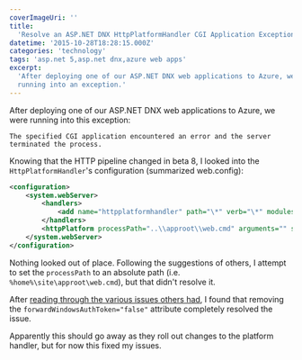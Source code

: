 ```yaml
---
coverImageUri: ''
title:
  'Resolve an ASP.NET DNX HttpPlatformHandler CGI Application Exception on Azure'
datetime: '2015-10-28T18:28:15.000Z'
categories: 'technology'
tags: 'asp.net 5,asp.net dnx,azure web apps'
excerpt:
  'After deploying one of our ASP.NET DNX web applications to Azure, we were
  running into an exception.'
---
```


After deploying one of our ASP.NET DNX web applications to Azure, we were
running into this exception:

`The specified CGI application encountered an error and the server terminated the process.`

Knowing that the HTTP pipeline changed in beta 8, I looked into the
`HttpPlatformHandler`'s configuration (summarized web.config):

``` xml
<configuration>
    <system.webServer>
        <handlers>
            <add name="httpplatformhandler" path="\*" verb="\*" modules="httpPlatformHandler" resourceType="Unspecified" />
        </handlers>
        <httpPlatform processPath="..\\approot\\web.cmd" arguments="" stdoutLogEnabled="true" stdoutLogFile="..\\logs\\stdout.log" forwardWindowsAuthToken="false" startupTimeLimit="3600"></httpPlatform>
    </system.webServer>
</configuration>
```

Nothing looked out of place. Following the suggestions of others, I attempt to
set the `processPath` to an absolute path (i.e. `%home%\site\approot\web.cmd`),
but that didn't resolve it.

After
[reading through the various issues others had](https://github.com/aspnet/Hosting/issues/364 'aspnet/host | [Announcement] Change to IIS hosting model #364'),
I found that removing the `forwardWindowsAuthToken="false"` attribute completely
resolved the issue.

Apparently this should go away as they roll out changes to the platform handler,
but for now this fixed my issues.
